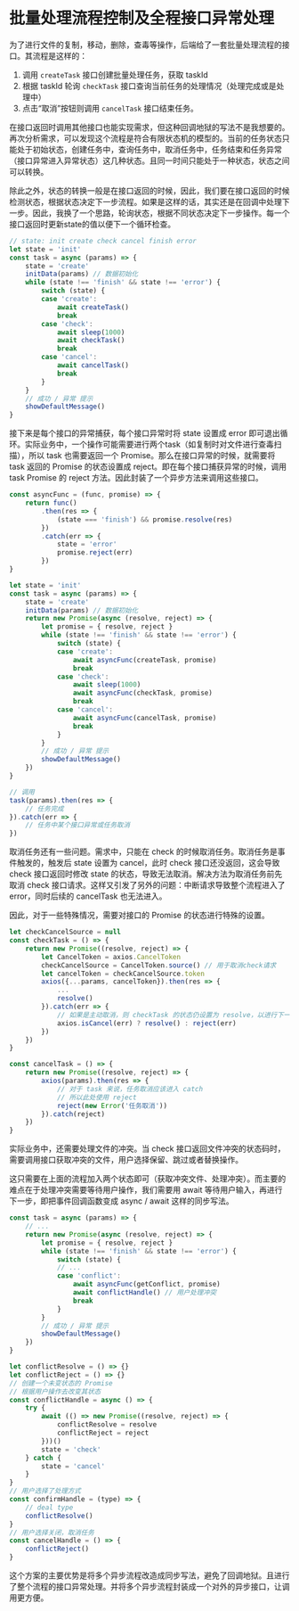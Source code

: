 # 批量处理流程控制及全程接口异常处理

为了进行文件的复制，移动，删除，查毒等操作，后端给了一套批量处理流程的接口。其流程是这样的：

1. 调用 `createTask` 接口创建批量处理任务，获取 taskId
2. 根据 taskId 轮询 `checkTask` 接口查询当前任务的处理情况（处理完成或是处理中）
3. 点击“取消”按钮则调用 `cancelTask` 接口结束任务。

在接口返回时调用其他接口也能实现需求，但这种回调地狱的写法不是我想要的。再次分析需求，可以发现这个流程是符合有限状态机的模型的。当前的任务状态只能处于初始状态，创建任务中，查询任务中，取消任务中，任务结束和任务异常（接口异常进入异常状态）这几种状态。且同一时间只能处于一种状态，状态之间可以转换。

除此之外，状态的转换一般是在接口返回的时候，因此，我们要在接口返回的时候检测状态，根据状态决定下一步流程。如果是这样的话，其实还是在回调中处理下一步。因此，我换了一个思路，轮询状态，根据不同状态决定下一步操作。每一个接口返回时更新state的值以便下一个循环检查。

```js
// state: init create check cancel finish error
let state = 'init'
const task = async (params) => {
    state = 'create'
    initData(params) // 数据初始化
    while (state !== 'finish' && state !== 'error') {
        switch (state) {
        case 'create':
            await createTask()
            break
        case 'check':
            await sleep(1000)
            await checkTask()
            break
        case 'cancel':
            await cancelTask()
            break
        }
    }
    // 成功 / 异常 提示
    showDefaultMessage()
}
```

接下来是每个接口的异常捕获，每个接口异常时将 state 设置成 error 即可退出循环。实际业务中，一个操作可能需要进行两个task（如复制时对文件进行查毒扫描），所以 task 也需要返回一个 Promise。那么在接口异常的时候，就需要将 task 返回的 Promise 的状态设置成 reject。即在每个接口捕获异常的时候，调用 task Promise 的 reject 方法。因此封装了一个异步方法来调用这些接口。

```js
const asyncFunc = (func, promise) => {
    return func()
        .then(res => {
            (state === 'finish') && promise.resolve(res)
        })
        .catch(err => {
            state = 'error'
            promise.reject(err)
        })
}

let state = 'init'
const task = async (params) => {
    state = 'create'
    initData(params) // 数据初始化
    return new Promise(async (resolve, reject) => {
        let promise = { resolve, reject }
        while (state !== 'finish' && state !== 'error') {
            switch (state) {
            case 'create':
                await asyncFunc(createTask, promise)
                break
            case 'check':
                await sleep(1000)
                await asyncFunc(checkTask, promise)
                break
            case 'cancel':
                await asyncFunc(cancelTask, promise)
                break
            }
        }
        // 成功 / 异常 提示
        showDefaultMessage()
    })
}

// 调用
task(params).then(res => {
    // 任务完成
}).catch(err => {
    // 任务中某个接口异常或任务取消
})
```

取消任务还有一些问题。需求中，只能在 check 的时候取消任务。取消任务是事件触发的，触发后 state 设置为 cancel，此时 check 接口还没返回，这会导致 check 接口返回时修改 state 的状态，导致无法取消。解决方法为取消任务前先取消 check 接口请求。这样又引发了另外的问题：中断请求导致整个流程进入了 error，同时后续的 cancelTask 也无法进入。

因此，对于一些特殊情况，需要对接口的 Promise 的状态进行特殊的设置。

```js
let checkCancelSource = null
const checkTask = () => {
    return new Promise((resolve, reject) => {
        let CancelToken = axios.CancelToken
        checkCancelSource = CancelToken.source() // 用于取消check请求
        let cancelToken = checkCancelSource.token
        axios({...params, cancelToken}).then(res => {
            ...
            resolve()
        }).catch(err => {
            // 如果是主动取消，则 checkTask 的状态仍设置为 resolve，以进行下一步流程，避免进入 error
            axios.isCancel(err) ? resolve() : reject(err)
        })
    })
}

const cancelTask = () => {
    return new Promise((resolve, reject) => {
        axios(params).then(res => {
            // 对于 task 来说，任务取消应该进入 catch
            // 所以此处使用 reject
            reject(new Error('任务取消'))
        }).catch(reject)
    })
}
```

实际业务中，还需要处理文件的冲突。当 check 接口返回文件冲突的状态码时，需要调用接口获取冲突的文件，用户选择保留、跳过或者替换操作。

这只需要在上面的流程加入两个状态即可（获取冲突文件、处理冲突）。而主要的难点在于处理冲突需要等待用户操作，我们需要用 await 等待用户输入，再进行下一步，即把事件回调函数变成 async / await 这样的同步写法。

```js
const task = async (params) => {
    // ...
    return new Promise(async (resolve, reject) => {
        let promise = { resolve, reject }
        while (state !== 'finish' && state !== 'error') {
            switch (state) {
            // ...
            case 'conflict':
                await asyncFunc(getConflict, promise)
                await conflictHandle() // 用户处理冲突
                break
            }
        }
        // 成功 / 异常 提示
        showDefaultMessage()
    })
}

let conflictResolve = () => {}
let conflictReject = () => {}
// 创建一个未变状态的 Promise
// 根据用户操作去改变其状态
const conflictHandle = async () => {
    try {
        await (() => new Promise((resolve, reject) => {
            conflictResolve = resolve
            conflictReject = reject
        }))()
        state = 'check'
    } catch {
        state = 'cancel'
    }
}
// 用户选择了处理方式
const confirmHandle = (type) => {
    // deal type
    conflictResolve()
}
// 用户选择关闭，取消任务
const cancelHandle = () => {
    conflictReject()
}
```

这个方案的主要优势是将多个异步流程改造成同步写法，避免了回调地狱。且进行了整个流程的接口异常处理。并将多个异步流程封装成一个对外的异步接口，让调用更方便。